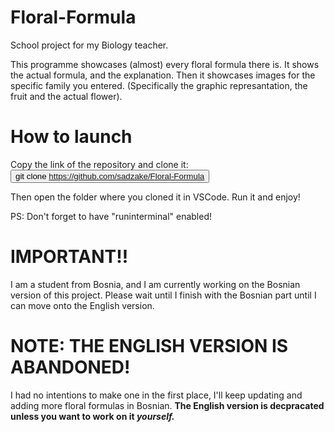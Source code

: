 # Floral-Formula
School project for my Biology teacher.

This programme showcases (almost) every floral formula there is.
It shows the actual formula, and the explanation. Then it showcases images for the specific family you entered. (Specifically the graphic represantation, the fruit and the actual flower).

# How to launch
Copy the link of the repository and clone it:
<button id="demo" onclick="copyToClipboard(document.getElementById('demo').innerHTML)">git clone https://github.com/sadzake/Floral-Formula</button>

<script>
  function copyToClipboard(text) {
    window.prompt("Copy to clipboard: Ctrl+C, Enter", text);
  }
</script>

Then open the folder where you cloned it in VSCode. Run it and enjoy!

PS: Don't forget to have "runinterminal" enabled!


# IMPORTANT!!
I am a student from Bosnia, and I am currently working on the Bosnian version of this project. Please wait until I finish with the Bosnian part until I can move onto the English version.

# NOTE: THE ENGLISH VERSION IS ABANDONED!
I had no intentions to make one in the first place, I'll keep updating and adding more floral formulas in Bosnian. 
**The English version is decpracated unless you want to work on it _yourself._**